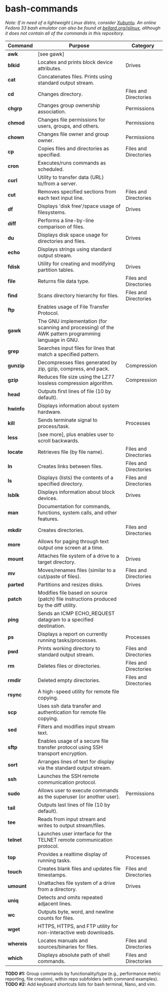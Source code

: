 # bash-commands
*Note: If in need of a lightweight Linux distro, consider [Xubuntu](https://xubuntu.org/tour/). An online Fedora 33 bash emulator can also be found at [bellard.org/jslinux](https://bellard.org/jslinux/), although it does not contain all of the commands in this repository.*
  
| Command | Purpose | Category |
| --- | --- | --- |
| **awk** | [see gawk] |
| **blkid** | Locates and prints block device attributes. |  Drives |
| **cat** | Concatenates files. Prints using standard output stream. | |
| **cd** | Changes directory. | Files and Directories |
| **chgrp** | Changes group ownership association. | Permissions |
| **chmod** | Changes file permissions for users, groups, and others. | Permissions |
| **chown** | Changes file owner and group owner. | Permissions |
| **cp** | Copies files and directories as specified. | Files and Directories |
| **cron** | Executes/runs commands as scheduled. |  
| **curl** | Utility to transfer data (URL) to/from a server. |
| **cut** | Removes specified sections from each text input line. | Files and Directories |  
| **df** | Displays 'disk free'/space usage of filesystems. | Drives |
| **diff** | Performs a line-by-line comparison of files. |
| **du** | Displays disk space usage for directories and files. | Drives |
| **echo** | Displays strings using standard output stream. |  
| **fdisk** | Utility for creating and modifying partition tables. | Drives |
| **file** | Returns file data type. | Files and Directories |
| **find** | Scans directory hierarchy for files. | Files and Directories |
| **ftp** | Enables usage of File Transfer Protocol. |
| **gawk** | The GNU implementation (for scanning and processing) of the AWK pattern programming language in GNU. |
| **grep** | Searches input files for lines that match a specified pattern. |
| **gunzip** | Decompresses files generated by zip, gzip, compress, and pack. | Compression |
| **gzip** | Reduces file size using the LZ77 lossless compression algorithm. | Compression |
| **head** | Outputs first lines of file (10 by default). |  
| **hwinfo** | Displays information about system hardware. | |
| **kill** | Sends terminate signal to process/task. | Processes |
| **less** | [see more], plus enables user to scroll backwards. |  
| **locate** | Retrieves file (by file name). | Files and Directories |
| **ln** | Creates links between files. | Files and Directories |
| **ls** | Displays (lists) the contents of a specified directory. | Files and Directories |
| **lsblk** | Displays information about block devices. | Drives |
| **man** | Documentation for commands, functions, system calls, and other features. |  
| **mkdir** | Creates directories. | Files and Directories |
| **more** | Allows for paging through text output one screen at a time. |  
| **mount** | Attaches file system of a drive to a target directory. | Drives |
| **mv** | Moves/renames files (similar to a cut/paste of files). | Files and Directories |
| **parted** | Partitions and resizes disks. | Drives |
| **patch** | Modifies file based on source (patch) file instructions produced by the diff utility. |
| **ping** | Sends an ICMP ECHO_REQUEST datagram to a specified destination. |  
| **ps** | Displays a report on currently running tasks/processes. | Processes |
| **pwd** | Prints working directory to standard output stream. | Files and Directories |
| **rm** | Deletes files or directories. | Files and Directories |
| **rmdir** | Deleted empty directories. | Files and Directories |
| **rsync** | A high-speed utility for remote file copying. |
| **scp** | Uses ssh data transfer and authentication for remote file copying. |
| **sed** | Filters and modifies input stream text. |
| **sftp** | Enables usage of a secure file transfer protocol using SSH transport encryption. |
| **sort** | Arranges lines of text for display via the standard output stream. |
| **ssh** | Launches the SSH remote communication protocol. |
| **sudo** | Allows user to execute commands as the superuser (or another user). | Permissions |
| **tail** | Outputs last lines of file (10 by default). |
| **tee** | Reads from input stream and writes to output stream/files. |
| **telnet** | Launches user interface for the TELNET remote communication protocol. |  
| **top** | Provides a realtime display of running tasks. | Processes |
| **touch** | Creates blank files and updates file timestamps. | Files and Directories |
| **umount** | Unattaches file system of a drive from a directory. | Drives |
| **uniq** | Detects and omits repeated adjacent lines. |  
| **wc** | Outputs byte, word, and newline counts for files. |
| **wget** | HTTPS, HTTPS, and FTP utility for non-interactive web downloads. |
| **whereis** | Locates manuals and sources/binaries for files. | Files and Directories |
| **which** | Displays absolute path of shell commands. | Files and Directories |

**TODO #1:** Group commands by functionality/type (e.g., performance metric reporting, file creation), within repo subfolders (with command examples).  
**TODO #2:** Add keyboard shortcuts lists for bash terminal, Nano, and vim.
